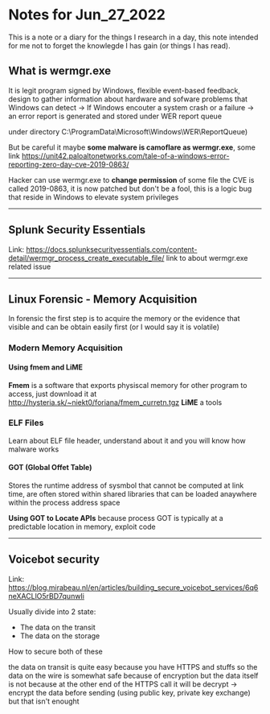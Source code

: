 # Notes for Jun_27_2022

This is a note or a diary for the things I research in a day, this note intended for me not to forget the knowlegde I has gain (or things I has read).

## What is wermgr.exe

It is legit program signed by Windows, flexible event-based feedback, design to gather information about hardware and sofware problems that Windows can detect
-> If Windows encouter a system crash or a failure -> an error report is generated and stored under WER report queue

under directory C:\ProgramData\Microsoft\Windows\WER\ReportQueue) 

But be careful it maybe **some malware is camoflare as wermgr.exe**, some link <https://unit42.paloaltonetworks.com/tale-of-a-windows-error-reporting-zero-day-cve-2019-0863/>

Hacker can use wermgr.exe to **change permission** of some file the CVE is called 2019-0863, it is now patched but don't be a fool, this is a logic bug that reside in Windows
to elevate system privileges

---

## Splunk Security Essentials

Link: <https://docs.splunksecurityessentials.com/content-detail/wermgr_process_create_executable_file/> link to about wermgr.exe related issue

---

## Linux Forensic - Memory Acquisition

In forensic the first step is to acquire the memory or the evidence that visible and can be obtain easily first (or I would say it is volatile)

### Modern Memory Acquisition

#### Using fmem and LiME

**Fmem** is a software that exports physiscal memory for other program to access, just download it at <http://hysteria.sk/~niekt0/foriana/fmem_curretn.tgz>
**LiME** a tools 

### ELF Files

Learn about ELF file header, understand about it and you will know how malware works

#### GOT (Global Offet Table)

Stores the runtime address of sysmbol that cannot be computed at link time, are often stored within shared libraries that can be loaded anaywhere 
within the process address space

**Using GOT to Locate APIs** because process GOT is typically at a predictable location in memory, exploit code 

--- 

## Voicebot security

Link: <https://blog.mirabeau.nl/en/articles/building_secure_voicebot_services/6q6neXACLlO5rBD7qunwIi>

Usually divide into 2 state:

- The data on the transit
- The data on the storage

How to secure both of these 

the data on transit is quite easy because you have HTTPS and stuffs so the data on the wire is somewhat safe because of encryption 
but the data itself is not because at the other end of the HTTPS call it will be decrypt -> encrypt the data before sending (using
public key, private key exchange) but that isn't enought 
